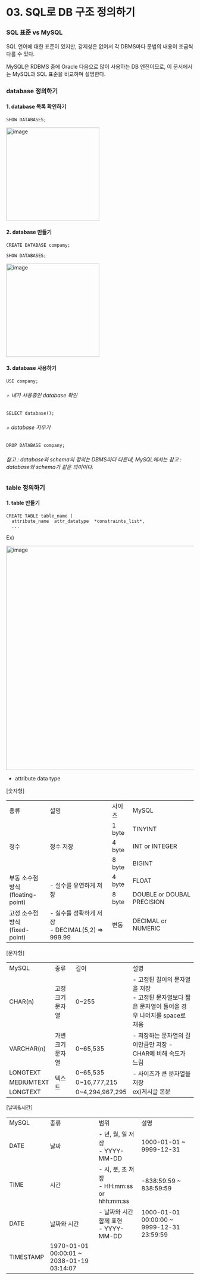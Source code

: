 # 03. SQL로 DB 구조 정의하기

### SQL 표준 vs MySQL
SQL 언어에 대한 표준이 있지만, 강제성은 없어서 각 DBMS마다 문법의 내용이 조금씩 다를 수 있다.

MySQL은 RDBMS 중에 Oracle 다음으로 많이 사용하는 DB 엔진이므로, 이 문서에서는 MySQL과 SQL 표준을 비교하며 설명한다.

### database 정의하기
#### 1. database 목록 확인하기
```
SHOW DATABASES;
```
<img width="250" alt="image" src="https://github.com/Minnie5382/cs-study-db/assets/97179789/312e933a-6123-4185-8d1c-bd6d4959f8a0">

#### 2. database 만들기
```
CREATE DATABASE compamy;
```
```
SHOW DATABASES;
```
<img width="250" alt="image" src="https://github.com/Minnie5382/cs-study-db/assets/97179789/5105a792-6133-4c48-92fb-61ae3a21e069">

#### 3. database 사용하기

```
USE company;
```

###### + 내가 사용중인 database 확인
```
SELECT database();
```
###### + database 지우기
```
DROP DATABASE company;
```
###### 참고 : database와 schema의 정의는 DBMS마다 다른데, MySQL에서는  참고 : database와 schema가 같은 의미이다.

### table 정의하기
#### 1. table 만들기
```
CREATE TABLE table_name (
  attribute_name  attr_datatype  *constraints_list*,
  ...
```
Ex) 

<img width="600" alt="image" src="https://github.com/Minnie5382/cs-study-db/assets/97179789/670a7ee3-3598-4249-a738-fa4898888deb">

- attribute data type

[숫자형]
<table style="border: 2px;">
  <tr>
    <td> 종류 </td>
    <td> 설명 </td>
    <td> 사이즈 </td>
    <td> MySQL </td>
  </tr><tr>
    <td rowspan="4"> 정수 </td>
    <td rowspan="4"> 정수 저장 </td>
  </tr><tr>
    <td> 1 byte </td>
    <td> TINYINT </td>
  </tr><tr>
    <td> 4 byte </td>
    <td> INT or INTEGER </td>
  </tr><tr>
    <td> 8 byte </td>
    <td> BIGINT </td>
  </tr><tr>
    <td rowspan="3"> 부동 소수점 방식<br>(floating-point) </td>
    <td rowspan="3"> - 실수를 유연하게 저장 </td>
  </tr><tr>
    <td> 4 byte </td>
    <td> FLOAT </td>
  </tr><tr>
    <td> 8 byte </td>
    <td> DOUBLE or DOUBAL PRECISION</td>
  </tr><tr>
    <td rowspan="3"> 고정 소수점 방식<br>(fixed-point) </td>
    <td rowspan="3"> - 실수를 정확하게 저장 <br>- DECIMAL(5,2) => 999.99 </td>
  </tr><tr>
    <td> 변동 </td>
    <td> DECIMAL or NUMERIC </td>
  </tr>
</table>

[문자형]
<table style="border: 2px;">
  <tr>
    <td> MySQL </td>
    <td> 종류 </td>
    <td> 길이 </td>
    <td> 설명 </td>
  </tr><tr>
    <td> CHAR(n) </td>
    <td> 고정 크기 문자열 </td>
    <td> 0~255 </td>
    <td> - 고정된 길이의 문자열을 저장 <br>- 고정된 문자열보다 짦은 문자열이 들어올 경우 나머지를 space로 채움</td>
  </tr><tr>
    <td> VARCHAR(n) </td>
    <td> 가변 크기 문자열 </td>
    <td> 0~65,535 </td>
    <td> - 저장하는 문자열의 길이만큼만 저장 - CHAR에 비해 속도가 느림</td>
  </tr><tr>
    <td> LONGTEXT </td>
    <td rowspan="3"> 텍스트 </td>
    <td > 0~65,535 </td>
    <td rowspan="3"> - 사이즈가 큰 문자열을 저장 <br>ex)게시글 본문 </td>
  </tr><tr>
    <td> MEDIUMTEXT </td>
    <td> 0~16,777,215</td>
  </tr><tr>
    <td> LONGTEXT </td>
    <td> 0~4,294,967,295</td>
  </tr>
</table>

[날짜&시간]
<table style="border: 2px;">
  <tr>
    <td> MySQL </td>
    <td> 종류 </td>
    <td> 범위 </td>
    <td> 설명 </td>
  </tr><tr> 
    <td> DATE </td>
    <td> 날짜 </td>
    <td> - 년, 월, 일 저장 <br>- YYYY-MM-DD</td>
    <td> 1000-01-01 ~ 9999-12-31 </td>
  </tr><tr> 
    <td> TIME </td>
    <td> 시간 </td>
    <td> - 시, 분, 초 저장 <br>- HH:mm:ss or hhh:mm:ss</td>
    <td> -838:59:59 ~ 838:59:59 </td>
  </tr><tr> 
    <td> DATE </td>
    <td rowspace="2"> 날짜와 시간 </td>
    <td> - 날짜와 시간 함께 표현 <br>- YYYY-MM-DD</td>
    <td> 1000-01-01 00:00:00 ~ 9999-12-31 23:59:59 </td>
  </tr><tr> 
    <td> TIMESTAMP </td>
    <td> 1970-01-01 00:00:01 ~ 2038-01-19 03:14:07 </td>
  </tr>
</table>












